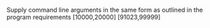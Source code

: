 Supply command line arguments in the same form as outlined in the program requirements [10000,20000] [91023,99999]
